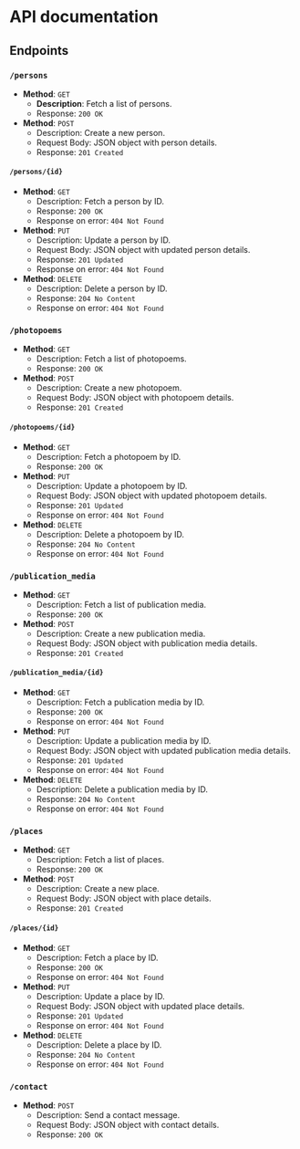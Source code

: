# API documentation

## Endpoints

### `/persons`
- **Method**: `GET`
    - **Description**: Fetch a list of persons.
    - Response: `200 OK`
- **Method**: `POST`
    - Description: Create a new person.
    - Request Body: JSON object with person details.
    - Response: `201 Created`

#### `/persons/{id}`
- **Method**: `GET`
    - Description: Fetch a person by ID.
    - Response: `200 OK`
    - Response on error: `404 Not Found`
- **Method**: `PUT`
    - Description: Update a person by ID.
    - Request Body: JSON object with updated person details.
    - Response: `201 Updated`
    - Response on error: `404 Not Found`
- **Method**: `DELETE`
    - Description: Delete a person by ID.
    - Response: `204 No Content`
    - Response on error: `404 Not Found`

### `/photopoems`
- **Method**: `GET`
    - Description: Fetch a list of photopoems.
    - Response: `200 OK`
- **Method**: `POST`
    - Description: Create a new photopoem.
    - Request Body: JSON object with photopoem details.
    - Response: `201 Created`

#### `/photopoems/{id}`
- **Method**: `GET`
    - Description: Fetch a photopoem by ID.
    - Response: `200 OK`
- **Method**: `PUT`
    - Description: Update a photopoem by ID.
    - Request Body: JSON object with updated photopoem details.
    - Response: `201 Updated`
    - Response on error: `404 Not Found`
- **Method**: `DELETE`
    - Description: Delete a photopoem by ID.
    - Response: `204 No Content`
    - Response on error: `404 Not Found`

### `/publication_media`
- **Method**: `GET`
    - Description: Fetch a list of publication media.
    - Response: `200 OK`
- **Method**: `POST`
    - Description: Create a new publication media.
    - Request Body: JSON object with publication media details.
    - Response: `201 Created`

#### `/publication_media/{id}`
- **Method**: `GET`
    - Description: Fetch a publication media by ID.
    - Response: `200 OK`
    - Response on error: `404 Not Found`
- **Method**: `PUT`
    - Description: Update a publication media by ID.
    - Request Body: JSON object with updated publication media details.
    - Response: `201 Updated`
    - Response on error: `404 Not Found`
- **Method**: `DELETE`
    - Description: Delete a publication media by ID.
    - Response: `204 No Content`
    - Response on error: `404 Not Found`

### `/places`
- **Method**: `GET`
    - Description: Fetch a list of places.
    - Response: `200 OK`
- **Method**: `POST`
    - Description: Create a new place.
    - Request Body: JSON object with place details.
    - Response: `201 Created`

#### `/places/{id}`
- **Method**: `GET`
    - Description: Fetch a place by ID.
    - Response: `200 OK`
    - Response on error: `404 Not Found`
- **Method**: `PUT`
    - Description: Update a place by ID.
    - Request Body: JSON object with updated place details.
    - Response: `201 Updated`
    - Response on error: `404 Not Found`
- **Method**: `DELETE`
    - Description: Delete a place by ID.
    - Response: `204 No Content`
    - Response on error: `404 Not Found`

### `/contact`
- **Method**: `POST`
  - Description: Send a contact message.
  - Request Body: JSON object with contact details.
  - Response: `200 OK`
